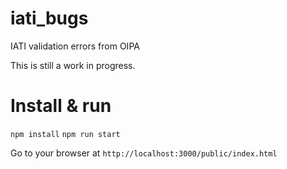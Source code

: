 # iati_bugs
IATI validation errors from OIPA

This is still a work in progress.

# Install & run
`npm install`
`npm run start`

Go to your browser at `http://localhost:3000/public/index.html`
